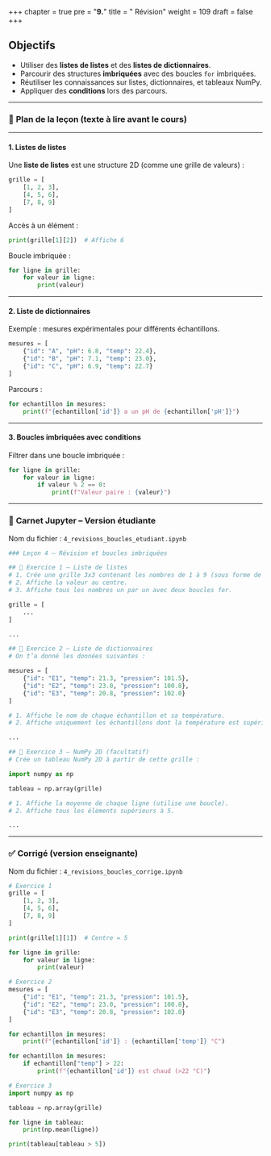 +++
chapter = true
pre = "<b>9.</b>"
title = " Révision"
weight = 109
draft = false
+++
 

## Objectifs

* Utiliser des **listes de listes** et des **listes de dictionnaires**.
* Parcourir des structures **imbriquées** avec des boucles `for` imbriquées.
* Réutiliser les connaissances sur listes, dictionnaires, et tableaux NumPy.
* Appliquer des **conditions** lors des parcours.

---

### 📘 **Plan de la leçon (texte à lire avant le cours)**

---

#### 1. Listes de listes

Une **liste de listes** est une structure 2D (comme une grille de valeurs) :

```python
grille = [
    [1, 2, 3],
    [4, 5, 6],
    [7, 8, 9]
]
```

Accès à un élément :

```python
print(grille[1][2])  # Affiche 6
```

Boucle imbriquée :

```python
for ligne in grille:
    for valeur in ligne:
        print(valeur)
```

---

#### 2. Liste de dictionnaires

Exemple : mesures expérimentales pour différents échantillons.

```python
mesures = [
    {"id": "A", "pH": 6.8, "temp": 22.4},
    {"id": "B", "pH": 7.1, "temp": 23.0},
    {"id": "C", "pH": 6.9, "temp": 22.7}
]
```

Parcours :

```python
for echantillon in mesures:
    print(f"{echantillon['id']} a un pH de {echantillon['pH']}")
```

---

#### 3. Boucles imbriquées avec conditions

Filtrer dans une boucle imbriquée :

```python
for ligne in grille:
    for valeur in ligne:
        if valeur % 2 == 0:
            print(f"Valeur paire : {valeur}")
```

---

### 📒 **Carnet Jupyter – Version étudiante**

Nom du fichier : `4_revisions_boucles_etudiant.ipynb`

```python
### Leçon 4 – Révision et boucles imbriquées

## 🧪 Exercice 1 – Liste de listes
# 1. Crée une grille 3x3 contenant les nombres de 1 à 9 (sous forme de liste de listes).
# 2. Affiche la valeur au centre.
# 3. Affiche tous les nombres un par un avec deux boucles for.

grille = [
    ...
]

...

## 🧪 Exercice 2 – Liste de dictionnaires
# On t’a donné les données suivantes :

mesures = [
    {"id": "E1", "temp": 21.3, "pression": 101.5},
    {"id": "E2", "temp": 23.0, "pression": 100.8},
    {"id": "E3", "temp": 20.8, "pression": 102.0}
]

# 1. Affiche le nom de chaque échantillon et sa température.
# 2. Affiche uniquement les échantillons dont la température est supérieure à 22 °C.

...

## 🧪 Exercice 3 – NumPy 2D (facultatif)
# Crée un tableau NumPy 2D à partir de cette grille :

import numpy as np

tableau = np.array(grille)

# 1. Affiche la moyenne de chaque ligne (utilise une boucle).
# 2. Affiche tous les éléments supérieurs à 5.

...
```

---

### ✅ **Corrigé (version enseignante)**

Nom du fichier : `4_revisions_boucles_corrige.ipynb`

```python
# Exercice 1
grille = [
    [1, 2, 3],
    [4, 5, 6],
    [7, 8, 9]
]

print(grille[1][1])  # Centre = 5

for ligne in grille:
    for valeur in ligne:
        print(valeur)

# Exercice 2
mesures = [
    {"id": "E1", "temp": 21.3, "pression": 101.5},
    {"id": "E2", "temp": 23.0, "pression": 100.8},
    {"id": "E3", "temp": 20.8, "pression": 102.0}
]

for echantillon in mesures:
    print(f"{echantillon['id']} : {echantillon['temp']} °C")

for echantillon in mesures:
    if echantillon["temp"] > 22:
        print(f"{echantillon['id']} est chaud (>22 °C)")

# Exercice 3
import numpy as np

tableau = np.array(grille)

for ligne in tableau:
    print(np.mean(ligne))

print(tableau[tableau > 5])
```